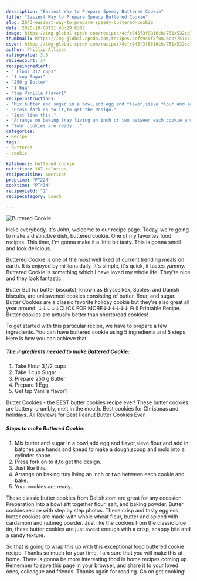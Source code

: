 ```yaml
---
description: "Easiest Way to Prepare Speedy Buttered Cookie"
title: "Easiest Way to Prepare Speedy Buttered Cookie"
slug: 2643-easiest-way-to-prepare-speedy-buttered-cookie
date: 2020-10-08T21:40:29.638Z
image: https://img-global.cpcdn.com/recipes/4cfc945f3f8816cb/751x532cq70/buttered-cookie-recipe-main-photo.jpg
thumbnail: https://img-global.cpcdn.com/recipes/4cfc945f3f8816cb/751x532cq70/buttered-cookie-recipe-main-photo.jpg
cover: https://img-global.cpcdn.com/recipes/4cfc945f3f8816cb/751x532cq70/buttered-cookie-recipe-main-photo.jpg
author: Phillip Allison
ratingvalue: 3.6
reviewcount: 14
recipeingredient:
- " Flour 312 cups"
- "1 cup Sugar"
- "250 g Butter"
- "1 Egg"
- "tsp Vanilla flavor1"
recipeinstructions:
- "Mix butter and sugar in a bowl,add egg and flavor,sieve flour and add in batches,use hands and knead to make a dough,scoop and mold into a cylinder shape."
- "Press fork on to it,to get the design."
- "Just like this."
- "Arrange on baking tray living an inch or two between each cookie and bake."
- "Your cookies are ready..."
categories:
- Recipe
tags:
- buttered
- cookie

katakunci: buttered cookie 
nutrition: 167 calories
recipecuisine: American
preptime: "PT22M"
cooktime: "PT43M"
recipeyield: "2"
recipecategory: Lunch

---
```



![Buttered Cookie](https://img-global.cpcdn.com/recipes/4cfc945f3f8816cb/751x532cq70/buttered-cookie-recipe-main-photo.jpg)

Hello everybody, it's John, welcome to our recipe page. Today, we're going to make a distinctive dish, buttered cookie. One of my favorites food recipes. This time, I'm gonna make it a little bit tasty. This is gonna smell and look delicious.

Buttered Cookie is one of the most well liked of current trending meals on earth. It is enjoyed by millions daily. It's simple, it's quick, it tastes yummy. Buttered Cookie is something which I have loved my whole life. They're nice and they look fantastic.

Butter But (or butter biscuits), known as Brysselkex, Sablés, and Danish biscuits, are unleavened cookies consisting of butter, flour, and sugar. Butter Cookies are a classic favorite holiday cookie but they&#39;re also great all year around! ↓↓↓↓↓CLICK FOR MORE↓↓↓↓↓↓ Full Printable Recipe. Butter cookies are actually better than shortbread cookies!


To get started with this particular recipe, we have to prepare a few ingredients. You can have buttered cookie using 5 ingredients and 5 steps. Here is how you can achieve that.

<!--inarticleads1-->

##### The ingredients needed to make Buttered Cookie:

1. Take  Flour 3,1/2 cups
1. Take 1 cup Sugar
1. Prepare 250 g Butter
1. Prepare 1 Egg
1. Get tsp Vanilla flavor1


Butter Cookies - the BEST butter cookies recipe ever! These butter cookies are buttery, crumbly, melt in the mouth. Best cookies for Christmas and holidays. All Reviews for Best Peanut Butter Cookies Ever. 

<!--inarticleads2-->

##### Steps to make Buttered Cookie:

1. Mix butter and sugar in a bowl,add egg and flavor,sieve flour and add in batches,use hands and knead to make a dough,scoop and mold into a cylinder shape.
1. Press fork on to it,to get the design.
1. Just like this.
1. Arrange on baking tray living an inch or two between each cookie and bake.
1. Your cookies are ready...


These classic butter cookies from Delish.com are great for any occasion. Preparation Into a bowl sift together flour, salt, and baking powder. Butter cookies recipe with step by step photos. These crisp and tasty eggless butter cookies are made with whole wheat flour, butter and spiced with cardamom and nutmeg powder. Just like the cookies from the classic blue tin, these butter cookies are just sweet enough with a crisp, snappy bite and a sandy texture. 

So that is going to wrap this up with this exceptional food buttered cookie recipe. Thanks so much for your time. I am sure that you will make this at home. There is gonna be more interesting food in home recipes coming up. Remember to save this page in your browser, and share it to your loved ones, colleague and friends. Thanks again for reading. Go on get cooking!
